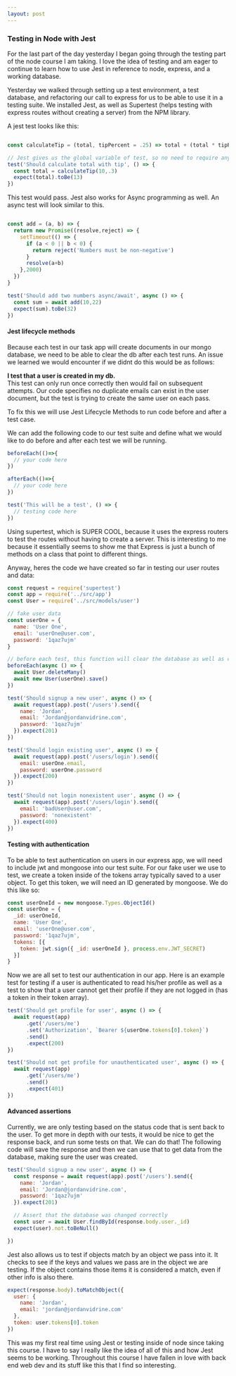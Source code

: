 ```yaml
---
layout: post
---
```

### Testing in Node with Jest
For the last part of the day yesterday I began going through the testing part of the node course I am taking. I love the idea of testing and am eager to continue to learn how to use Jest in reference to node, express, and a working database.

Yesterday we walked through setting up a test environment, a test database, and refactoring our call to express for us to be able to use it in a testing suite. We installed Jest, as well as Supertest (helps testing with express routes without creating a server) from the NPM library.

A jest test looks like this:

```javascript

const calculateTip = (total, tipPercent = .25) => total + (total * tipPercent);

// Jest gives us the global variable of test, so no need to require anything
test('Should calculate total with tip', () => {
  const total = calculateTip(10,.3)
  expect(total).toBe(13)
})

```
<!--more-->
This test would pass. Jest also works for Async programming as well. An async test will look similar to this.

```javascript

const add = (a, b) => {
  return new Promise((resolve,reject) => {
    setTimeout(() => {
      if (a < 0 || b < 0) {
        return reject('Numbers must be non-negative')
      }
      resolve(a+b)
    },2000)
  })
}

test('Should add two numbers async/await', async () => {
  const sum = await add(10,22)
  expect(sum).toBe(32)
})
```

#### Jest lifecycle methods
Because each test in our task app will create documents in our mongo database, we need to be able to clear the db after each test runs. An issue we learned we would encounter if we didnt do this would be as follows:

**I test that a user is created in my db.**<br/>
This test can only run once correctly then would fail on subsequent attempts. Our code specifies no duplicate emails can exist in the user document, but the test is trying to create the same user on each pass.

To fix this we will use Jest Lifecycle Methods to run code before and after a test case.

We can add the following code to our test suite and define what we would like to do before and after each test we will be running.

```javascript
beforeEach(()=>{
  // your code here
})

afterEach(()=>{
  // your code here
})

test('This will be a test', () => {
  // testing code here
})
```
Using supertest, which is SUPER COOL, because it uses the express routers to test the routes without having to create a server. This is interesting to me because it essentially seems to show me that Express is just a bunch of methods on a class that point to different things.

Anyway, heres the code we have created so far in testing our user routes and data:
```javascript
const request = require('supertest')
const app = require('../src/app')
const User = require('../src/models/user')

// fake user data
const userOne = {
  name: 'User One',
  email: 'userOne@user.com',
  password: '1qaz7ujm'
}

// before each test, this function will clear the database as well as create a dummy user for us to use for other tests
beforeEach(async () => {
  await User.deleteMany()
  await new User(userOne).save()
})

test('Should signup a new user', async () => {
  await request(app).post('/users').send({
    name: 'Jordan',
    email: 'Jordan@jordanvidrine.com',
    password: '1qaz7ujm'
  }).expect(201)
})

test('Should login existing user', async () => {
  await request(app).post('/users/login').send({
    email: userOne.email,
    password: userOne.password
  }).expect(200)
})

test('Should not login nonexistent user', async () => {
  await request(app).post('/users/login').send({
    email: 'badUser@user.com',
    password: 'nonexistent'
  }).expect(400)
})
```
#### Testing with authentication
To be able to test authentication on users in our express app, we will need to include jwt and mongoose into our test suite. For our fake user we use to test, we create a token inside of the tokens array typically saved to a user object. To get this token, we will need an ID generated by mongoose. We do this like so:

```javascript
const userOneId = new mongoose.Types.ObjectId()
const userOne = {
  _id: userOneId,
  name: 'User One',
  email: 'userOne@user.com',
  password: '1qaz7ujm',
  tokens: [{
    token: jwt.sign({ _id: userOneId }, process.env.JWT_SECRET)
  }]
}
```
Now we are all set to test our authentication in our app. Here is an example test for testing if a user is authenticated to read his/her profile as well as a test to show that a user cannot get their profile if they are not logged in (has a token in their token array).
```javascript
test('Should get profile for user', async () => {
  await request(app)
      .get('/users/me')
      .set('Authorization', `Bearer ${userOne.tokens[0].token}`)
      .send()
      .expect(200)
})

test('Should not get profile for unauthenticated user', async () => {
  await request(app)
      .get('/users/me')
      .send()
      .expect(401)
})
```
#### Advanced assertions
Currently, we are only testing based on the status code that is sent back to the user. To get more in depth with our tests, it would be nice to get the response back, and run some tests on that. We can do that! The following code will save the response and then we can use that to get data from the database, making sure the user was created.

```javascript
test('Should signup a new user', async () => {
  const response = await request(app).post('/users').send({
    name: 'Jordan',
    email: 'Jordan@jordanvidrine.com',
    password: '1qaz7ujm'
  }).expect(201)

  // Assert that the database was changed correctly
  const user = await User.findById(response.body.user._id)
  expect(user).not.toBeNull()

})
```
Jest also allows us to test if objects match by an object we pass into it. It checks to see if the keys and values we pass are in the object we are testing. If the object contains those items it is considered a match, even if other info is also there.

```javascript
expect(response.body).toMatchObject({
  user: {
    name: 'Jordan',
    email: 'jordan@jordanvidrine.com'
  },
  token: user.tokens[0].token
})
```

This was my first real time using Jest or testing inside of node since taking this course. I have to say I really like the idea of all of this and how Jest seems to be working. Throughout this course I have fallen in love with back end web dev and its stuff like this that I find so interesting.
